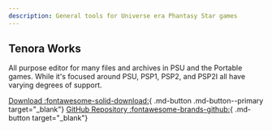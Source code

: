 ```yaml
---
description: General tools for Universe era Phantasy Star games
---
```


## Tenora Works
All purpose editor for many files and archives in PSU and the Portable games. 
While it's focused around PSU, PSP1, PSP2, and PSP2I all have varying degrees of support.

[Download :fontawesome-solid-download:](https://github.com/Agrathejagged/tenora-works/releases){ .md-button .md-button--primary target="_blank"}
[GitHub Repository :fontawesome-brands-github:](https://github.com/Agrathejagged/tenora-works){ .md-button target="_blank"}